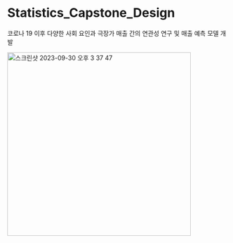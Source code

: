 # Statistics_Capstone_Design
코로나 19 이후 다양한 사회 요인과 극장가 매출 간의 연관성 연구 및 매출 예측 모델 개발

<img width="418" alt="스크린샷 2023-09-30 오후 3 37 47" src="https://github.com/SungaHwang/Statistics_Capstone_Design/assets/74399508/35838e16-089d-432f-a69b-deac3fda1809">

